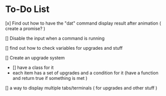 # To-Do List

[x] Find out how to have the "dat" command display result after animation ( create a promise? )

[] Disable the input when a command is running

[] find out how to check variables for upgrades and stuff

[] Create an upgrade system
- [] have a class for it
- each item has a set of upgrades and a condition for it (have a function and return true if something is met )

[] a way to display multiple tabs/terminals ( for upgrades and other stuff )


